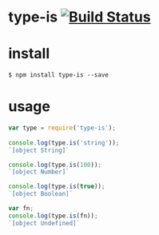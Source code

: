 type-is [![Build Status](https://travis-ci.org/faizalpribadi/type-is.svg?branch=master)](https://travis-ci.org/faizalpribadi/type-is)
=======

install
=======

`$ npm install type-is --save`

usage
=====

```js
var type = require('type-is');
    
console.log(type.is('string'));
`[object String]`

console.log(type.is(100));
`[object Number]`

console.log(type.is(true));
`[object Boolean]`

var fn;
console.log(type.is(fn));
`[object Undefined]`
```

